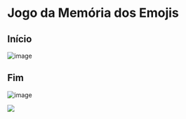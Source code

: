 # Jogo da Memória dos Emojis

## Início
![image](https://github.com/LucasBorgesDeCarvalho/jogo-da-memoria-dos-emojis/assets/105558309/3f3449c6-56ae-42e6-b054-817f789e55bf)

## Fim
![image](https://github.com/LucasBorgesDeCarvalho/jogo-da-memoria-dos-emojis/assets/105558309/b84e5483-3227-45b6-81b2-a898907e2b5c)

<a href="https://lucasborgesdecarvalho.github.io/jogo-da-memoria-dos-emojis/"><img src="https://img.shields.io/badge/Jogo Da Memória-64534F?style=for-the-badge&logoColor=white" target="_blank"></a>
